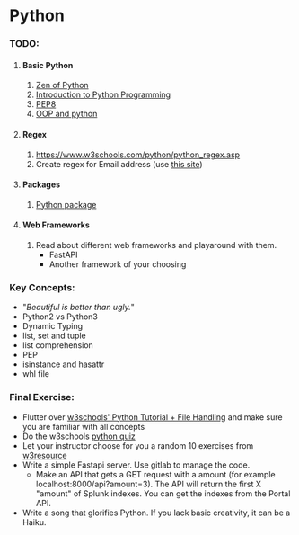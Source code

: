# Python

### TODO:
1. #### Basic Python
    1. [Zen of Python](https://en.wikipedia.org/wiki/Zen_of_Python)
    2. [Introduction to Python Programming](https://click.linksynergy.com/deeplink?id=vedj0cWlu2Y&mid=39197&u1=ddfreepython2&murl=https%3A%2F%2Fwww.udemy.com%2Fcourse%2Fpythonforbeginnersintro%2F)
    3. [PEP8](https://realpython.com/python-pep8/)
    5. [OOP and python](https://realpython.com/inheritance-composition-python/#whats-inheritance)

2. #### Regex
    1. https://www.w3schools.com/python/python_regex.asp
    2. Create regex for Email address (use [this site](https://regex101.com))

3. #### Packages
    1. [Python package](https://packaging.python.org/tutorials/packaging-projects/)

4. #### Web Frameworks
   1. Read about different web frameworks and playaround with them.
      - FastAPI
      - Another framework of your choosing


### Key Concepts:
-   "_Beautiful is better than ugly._"
-   Python2 vs Python3
-   Dynamic Typing
-   list, set and tuple
-   list comprehension
-   PEP
-   isinstance and hasattr
-   whl file

    
### Final Exercise:
- Flutter over [w3schools' Python Tutorial + File Handling](https://www.w3schools.com/python/default.asp) and make sure you are familiar with all concepts
- Do the w3schools [python quiz](https://www.w3schools.com/python/python_quiz.asp)
- Let your instructor choose for you a random 10 exercises from [w3resource](https://www.w3resource.com/python-exercises/)
- Write a simple Fastapi server. Use gitlab to manage the code.
  - Make an API that gets a GET request with a amount (for example localhost:8000/api?amount=3).
    The API will return the first X "amount" of Splunk indexes. You can get the indexes from the Portal API.
- Write a song that glorifies Python. If you lack basic creativity, it can be a Haiku.